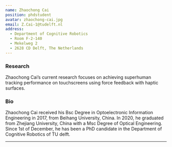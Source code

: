 ```yaml
---
name: Zhaochong Cai
position: phdstudent
avatar: zhaochong-cai.jpg
email: Z.Cai-1@tudelft.nl
address:
  - Department of Cognitive Robotics
  - Room F-2-140
  - Mekelweg 2
  - 2628 CD Delft, The Netherlands
---
```



### Research

Zhaochong Cai’s current research focuses on achieving superhuman tracking performance on touchscreens using force feedback with haptic surfaces.



### Bio

Zhaochong Cai received his Bsc Degree in Optoelectronic Information Engineering in 2017, from Beihang University, China. In 2020, he graduated from Zhejiang University, China with a Msc Degree of Optical Engineering. Since 1st of December, he has been a PhD candidate in the Department of Cognitive Robotics of TU delft.

<hr>
